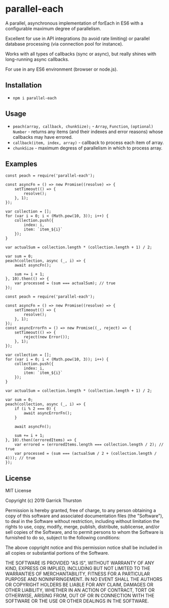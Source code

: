 # parallel-each
A parallel, asynchronous implementation of forEach in ES6 with a configurable maximum degree of parallelism.

Excellent for use in API integrations (to avoid rate limiting) or parallel database processing (via connection pool for instance).

Works with all types of callbacks (sync or async), but really shines with long-running async callbacks.

For use in any ES6 environment (browser or node.js).

## Installation
* `npm i parallel-each`

## Usage
* `peach(array, callback, chunkSize);` - `Array`, `Function`, `(optional) Number` - returns any items (and their indexes and error reasons) whose callbacks may have errored.
* `callback(item, index, array)` - callback to process each item of array.
* `chunkSize` - maximum degress of parallelism in which to process array.

## Examples
```
const peach = require('parallel-each');

const asyncFn = () => new Promise((resolve) => {
    setTimeout(() => {
        resolve();
    }, 1);
});

var collection = [];
for (var i = 0; i < (Math.pow(10, 3)); i++) {
    collection.push({
        index: i,
        item: `item_${i}`
    });
}

var actualSum = collection.length * (collection.length + 1) / 2;

var sum = 0;
peach(collection, async (_, i) => {
    await asyncFn();

    sum += i + 1;
}, 10).then(() => {
    var processed = (sum === actualSum); // true
});
```

```
const peach = require('parallel-each');

const asyncFn = () => new Promise((resolve) => {
    setTimeout(() => {
        resolve();
    }, 1);
});
const asyncErrorFn = () => new Promise((_, reject) => {
    setTimeout(() => {
        reject(new Error());
    }, 1);
});

var collection = [];
for (var i = 0; i < (Math.pow(10, 3)); i++) {
    collection.push({
        index: i,
        item: `item_${i}`
    });
}

var actualSum = collection.length * (collection.length + 1) / 2;

var sum = 0;
peach(collection, async (_, i) => {
    if (i % 2 === 0) {
        await asyncErrorFn();
    }

    await asyncFn();

    sum += i + 1;
}, 10).then((erroredItems) => {
    var errored = (erroredItems.length === collection.length / 2); // true
    var processed = (sum === (actualSum / 2 + (collection.length / 4))); // true
});
```

## License

MIT License

Copyright (c) 2019 Garrick Thurston

Permission is hereby granted, free of charge, to any person obtaining a copy
of this software and associated documentation files (the "Software"), to deal
in the Software without restriction, including without limitation the rights
to use, copy, modify, merge, publish, distribute, sublicense, and/or sell
copies of the Software, and to permit persons to whom the Software is
furnished to do so, subject to the following conditions:

The above copyright notice and this permission notice shall be included in all
copies or substantial portions of the Software.

THE SOFTWARE IS PROVIDED "AS IS", WITHOUT WARRANTY OF ANY KIND, EXPRESS OR
IMPLIED, INCLUDING BUT NOT LIMITED TO THE WARRANTIES OF MERCHANTABILITY,
FITNESS FOR A PARTICULAR PURPOSE AND NONINFRINGEMENT. IN NO EVENT SHALL THE
AUTHORS OR COPYRIGHT HOLDERS BE LIABLE FOR ANY CLAIM, DAMAGES OR OTHER
LIABILITY, WHETHER IN AN ACTION OF CONTRACT, TORT OR OTHERWISE, ARISING FROM,
OUT OF OR IN CONNECTION WITH THE SOFTWARE OR THE USE OR OTHER DEALINGS IN THE
SOFTWARE.
